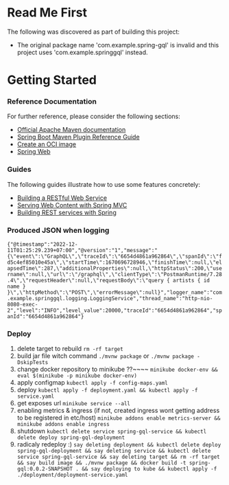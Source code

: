 # Read Me First
The following was discovered as part of building this project:

* The original package name 'com.example.spring-gql' is invalid and this project uses 'com.example.springgql' instead.

# Getting Started

### Reference Documentation
For further reference, please consider the following sections:

* [Official Apache Maven documentation](https://maven.apache.org/guides/index.html)
* [Spring Boot Maven Plugin Reference Guide](https://docs.spring.io/spring-boot/docs/2.7.2/maven-plugin/reference/html/)
* [Create an OCI image](https://docs.spring.io/spring-boot/docs/2.7.2/maven-plugin/reference/html/#build-image)
* [Spring Web](https://docs.spring.io/spring-boot/docs/2.7.2/reference/htmlsingle/#web)

### Guides
The following guides illustrate how to use some features concretely:

* [Building a RESTful Web Service](https://spring.io/guides/gs/rest-service/)
* [Serving Web Content with Spring MVC](https://spring.io/guides/gs/serving-web-content/)
* [Building REST services with Spring](https://spring.io/guides/tutorials/rest/)

### Produced JSON when logging
```{"@timestamp":"2022-12-11T01:25:29.239+07:00","@version":"1","message":"{\"event\":\"GraphQL\",\"traceId\":\"6654d4861a962864\",\"spanId\":\"fd5c4ef85010e45a\",\"startTime\":1670696728946,\"finishTime\":null,\"elapsedTime\":287,\"additionalProperties\":null,\"httpStatus\":200,\"username\":null,\"url\":\"/graphql\",\"clientType\":\"PostmanRuntime/7.28.4\",\"requestHeader\":null,\"requestBody\":\"query { artists { id name } }\",\"httpMethod\":\"POST\",\"errorMessage\":null}","logger_name":"com.example.springgql.logging.LoggingService","thread_name":"http-nio-8080-exec-2","level":"INFO","level_value":20000,"traceId":"6654d4861a962864","spanId":"6654d4861a962864"}```

### Deploy
1. delete target to rebuild
   ```rm -rf target```
2. build jar file witch command ```./mvnw package``` or ```./mvnw package -DskipTests```
3. change docker repository to minikube ??~~~~
   ```minikube docker-env && eval $(minikube -p minikube docker-env)```
4. apply configmap
   ```kubectl apply -f config-maps.yaml```
5. deploy
   ```kubectl apply -f deployment.yaml && kubectl apply -f service.yaml```
6. get exposes url 
   ```minikube service --all```
7. enabling metrics & ingress (if not, created ingress wont getting address to be registered in etc/host)
   ```minikube addons enable metrics-server && minikube addons enable ingress```
8. shutdown
   ```kubectl delete service spring-gql-service && kubectl delete deploy spring-gql-deployment```
9. radicaly redeploy :)
   ```say deleting deployment && kubectl delete deploy spring-gql-deployment && say deleting service && kubectl delete service spring-gql-service && say deleting target && rm -rf target && say build image && ./mvnw package && docker build -t spring-gql:0.0.2-SNAPSHOT . && say deploying to kube && kubectl apply -f ./deployment/deployment-service.yaml```
